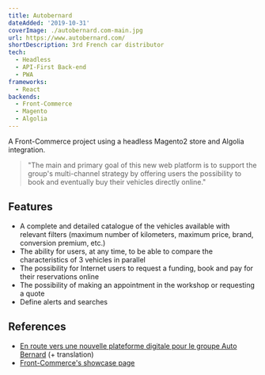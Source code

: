 ```yaml
---
title: Autobernard
dateAdded: '2019-10-31'
coverImage: ./autobernard.com-main.jpg
url: https://www.autobernard.com/
shortDescription: 3rd French car distributor
tech:
  - Headless
  - API-First Back-end
  - PWA
frameworks:
  - React
backends:
  - Front-Commerce
  - Magento
  - Algolia
---
```


A Front-Commerce project using a headless Magento2 store and Algolia integration.

> "The main and primary goal of this new web platform is to support the group's multi-channel strategy by offering users the possibility to book and eventually buy their vehicles directly online."

## Features

- A complete and detailed catalogue of the vehicles available with relevant filters (maximum number of kilometers, maximum price, brand, conversion premium, etc.)
- The ability for users, at any time, to be able to compare the characteristics of 3 vehicles in parallel
- The possibility for Internet users to request a funding, book and pay for their reservations online
- The possibility of making an appointment in the workshop or requesting a quote
- Define alerts and searches

## References

- [En route vers une nouvelle plateforme digitale pour le groupe Auto Bernard](https://www.webqam.fr/content/en-route-vers-une-nouvelle-plateforme-digitale-pour-le-groupe-auto-bernard) (+ translation)
- [Front-Commerce's showcase page](https://www.front-commerce.com/en/showcase/)
